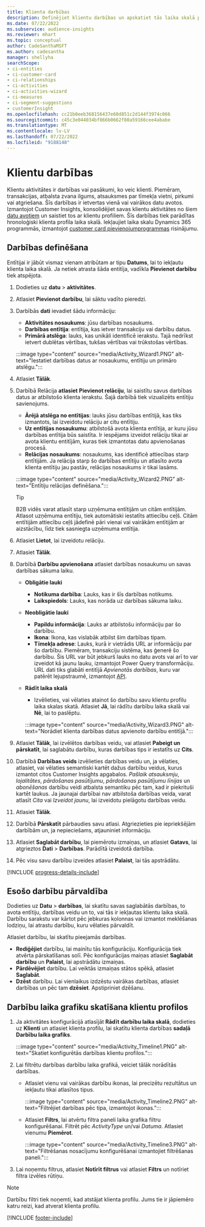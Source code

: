 ```yaml
---
title: Klienta darbības
description: Definējiet klientu darbības un apskatiet tās laika skalā pēc klientu profiliem.
ms.date: 07/22/2022
ms.subservice: audience-insights
ms.reviewer: mhart
ms.topic: conceptual
author: CadeSanthaMSFT
ms.author: cadesantha
manager: shellyha
searchScope:
- ci-entities
- ci-customer-card
- ci-relationships
- ci-activities
- ci-activities-wizard
- ci-measures
- ci-segment-suggestions
- customerInsight
ms.openlocfilehash: cc21b0eeb368156437e60d851c2d144f3974c066
ms.sourcegitcommit: c45c3e044034bf866b0662f80a59166cee4ababe
ms.translationtype: MT
ms.contentlocale: lv-LV
ms.lasthandoff: 07/22/2022
ms.locfileid: "9188148"
---
```

# <a name="customer-activities"></a>Klientu darbības

Klientu aktivitātes ir darbības vai pasākumi, ko veic klienti. Piemēram, transakcijas, atbalsta zvana ilgums, atsauksmes par tīmekļa vietni, pirkumi vai atgriešana. Šīs darbības ir ietvertas vienā vai vairākos datu avotos. Izmantojot Customer Insights, konsolidējiet savas klientu aktivitātes no šiem [datu avotiem](data-sources.md) un saistiet tos ar klientu profiliem. Šīs darbības tiek parādītas hronoloģiski klienta profila laika skalā. Iekļaujiet laika skalu Dynamics 365 programmās, izmantojot [customer card pievienojumprogrammas](customer-card-add-in.md) risinājumu.

## <a name="define-an-activity"></a>Darbības definēšana

Entītijai ir jābūt vismaz vienam atribūtam ar tipu **Datums**, lai to iekļautu klienta laika skalā. Ja netiek atrasta šāda entitīja, vadīkla **Pievienot darbību** tiek atspējota.

1. Dodieties uz **datu** > **aktivitātes**.

1. Atlasiet **Pievienot darbību**, lai sāktu vadīto pieredzi.

1. Darbībās **dati** ievadiet šādu informāciju:

   - **Aktivitātes nosaukums**: jūsu darbības nosaukums.
   - **Darbības entītija**: entītija, kas ietver transakciju vai darbību datus.
   - **Primārā atslēga**: lauks, kas unikāli identificē ierakstu. Tajā nedrīkst ietvert dublētas vērtības, tukšas vērtības vai trūkstošas vērtības.

   :::image type="content" source="media/Activity_Wizard1.PNG" alt-text="Iestatiet darbības datus ar nosaukumu, entītiju un primāro atslēgu.":::

1. Atlasiet **Tālāk**.

1. Darbībā Relācija **atlasiet** **Pievienot relāciju**, lai saistītu savus darbības datus ar atbilstošo klienta ierakstu. Šajā darbībā tiek vizualizēts entītiju savienojums.  

   - **Ārējā atslēga no entītijas**: lauks jūsu darbības entītijā, kas tiks izmantots, lai izveidotu relāciju ar citu entītiju.
   - **Uz entītijas nosaukumu**: atbilstošā avota klienta entītija, ar kuru jūsu darbības entītija būs saistīta. Ir iespējams izveidot relāciju tikai ar avota klientu entitījām, kuras tiek izmantotas datu apvienošanas procesā.
   - **Relācijas nosaukums**: nosaukums, kas identificē attiecības starp entītijām. Ja relācija starp šo darbības entītiju un atlasīto avota klienta entītiju jau pastāv, relācijas nosaukums ir tikai lasāms.

   :::image type="content" source="media/Activity_Wizard2.PNG" alt-text="Entītiju relācijas definēšana.":::

   > [!TIP]
   > B2B vidēs varat atlasīt starp uzņēmuma entītijām un citām entītijām. Atlasot uzņēmuma entītiju, tiek automātiski iestatīts attiecību ceļš. Citām entītijām attiecību ceļš jādefinē pāri vienai vai vairākām entītijām ar aizstācību, līdz tiek sasniegta uzņēmuma entītija.

1. Atlasiet **Lietot**, lai izveidotu relāciju.

1. Atlasiet **Tālāk**.

1. Darbībā **Darbību apvienošana** atlasiet darbības nosaukumu un savas darbības sākuma laiku.
   - **Obligātie lauki**
      - **Notikuma darbība**: Lauks, kas ir šīs darbības notikums.
      - **Laikspiedols**: Lauks, kas norāda uz darbības sākuma laiku.

   - **Neobligātie lauki**
      - **Papildu informācija**: Lauks ar atbilstošu informāciju par šo darbību.
      - **Ikona**: Ikona, kas vislabāk atbilst šim darbības tipam.
      - **Tīmekļa adrese**: Lauks, kurā ir vietrādis URL ar informāciju par šo darbību. Piemēram, transakciju sistēma, kas ģenerē šo darbību. Šis URL var būt jebkurš lauks no datu avots vai arī to var izveidot kā jaunu lauku, izmantojot Power Query transformāciju. URL dati tiks glabāti entitījā *Apvienotās darbības*, kuru var patērēt lejupstraumē, izmantojot [API](apis.md).

   - **Rādīt laika skalā**
      - Izvēlieties, vai vēlaties atainot šo darbību savu klientu profilu laika skalas skatā. Atlasiet **Jā**, lai rādītu darbību laika skalā vai **Nē**, lai to paslēptu.

      :::image type="content" source="media/Activity_Wizard3.PNG" alt-text="Norādiet klienta darbības datus apvienoto darbību entitījā.":::

1. Atlasiet **Tālāk**, lai izvēlētos darbības veidu, vai atlasiet **Pabeigt un pārskatīt**, lai saglabātu darbību, kuras darbības tips ir iestatīts uz **Cits**.

1. Darbībā **Darbības veids** izvēlieties darbības veidu un, ja vēlaties, atlasiet, vai vēlaties semantiski kartēt dažus darbību veidus, kurus izmantot citos Customer Insights apgabalos. *Pašlaik atsauksmju*, *lojalitātes*, *pārdošanas pasūtījumu*, *pārdošanas pasūtījumu līnijas* un *abonēšanas* darbību veidi atbalsta semantiku pēc tam, kad ir piekrituši kartēt laukus. Ja jaunajai darbībai nav atbilstoša darbības veida, varat atlasīt *Cita* vai *Izveidot jaunu*, lai izveidotu pielāgotu darbības veidu.

1. Atlasiet **Tālāk**.

1. Darbībā **Pārskatīt** pārbaudies savu atlasi. Atgriezieties pie iepriekšējām darbībām un, ja nepieciešams, atjauniniet informāciju.

1. Atlasiet **Saglabāt darbību**, lai piemērotu izmaiņas, un atlasiet **Gatavs**, lai atgrieztos **Dati** > **Darbības**. Parādītā izveidotā darbība.

1. Pēc visu savu darbību izveides atlasiet **Palaist**, lai tās apstrādātu.

[!INCLUDE [progress-details-include](includes/progress-details-pane.md)]

## <a name="manage-existing-activities"></a>Esošo darbību pārvaldība

Dodieties uz **Datu** > **darbības**, lai skatītu savas saglabātās darbības, to avota entītiju, darbības veidu un to, vai tās ir iekļautas klientu laika skalā. Darbību sarakstu var kārtot pēc jebkuras kolonnas vai izmantot meklēšanas lodziņu, lai atrastu darbību, kuru vēlaties pārvaldīt.

Atlasiet darbību, lai skatītu pieejamās darbības.

- **Rediģējiet** darbību, lai mainītu tās konfigurāciju. Konfigurācija tiek atvērta pārskatīšanas solī. Pēc konfigurācijas maiņas atlasiet **Saglabāt darbību** un **Palaist**, lai apstrādātu izmaiņas.
- **Pārdēvējiet** darbību. Lai veiktās izmaiņas stātos spēkā, atlasiet **Saglabāt**.
- **Dzēst** darbību. Lai vienlaikus izdzēstu vairākas darbības, atlasiet darbības un pēc tam **dzēsiet**. Apstipriniet dzēšanu.

## <a name="view-activity-timelines-on-customer-profiles"></a>Darbību laika grafiku skatīšana klientu profilos

1. Ja aktivitātes konfigurācijā atlasījāt **Rādīt darbību laika skalā**, dodieties uz **Klienti** un atlasiet klienta profilu, lai skatītu klienta darbības **sadaļā Darbību laika grafiks**.

   :::image type="content" source="media/Activity_Timeline1.PNG" alt-text="Skatiet konfigurētās darbības klientu profilos.":::

1. Lai filtrētu darbības darbību laika grafikā, veiciet tālāk norādītās darbības.

   - Atlasiet vienu vai vairākas darbību ikonas, lai precizētu rezultātus un iekļautu tikai atlasītos tipus.

     :::image type="content" source="media/Activity_Timeline2.PNG" alt-text="Filtrējiet darbības pēc tipa, izmantojot ikonas.":::

   - Atlasiet **Filtrs**, lai atvērtu filtra paneli laika grafika filtru konfigurēšanai. Filtrēt pēc *ActivityType* un/vai *Datuma*. Atlasiet vienumu **Piemērot**.

     :::image type="content" source="media/Activity_Timeline3.PNG" alt-text="Filtrēšanas nosacījumu konfigurēšanai izmantojiet filtrēšanas paneli.":::

1. Lai noņemtu filtrus, atlasiet **Notīrīt filtrus** vai atlasiet **Filtrs** un notīriet filtra izvēles rūtiņu.

> [!NOTE]
> Darbību filtri tiek noņemti, kad atstājat klienta profilu. Jums tie ir jāpiemēro katru reizi, kad atverat klienta profilu.

[!INCLUDE [footer-include](includes/footer-banner.md)]
